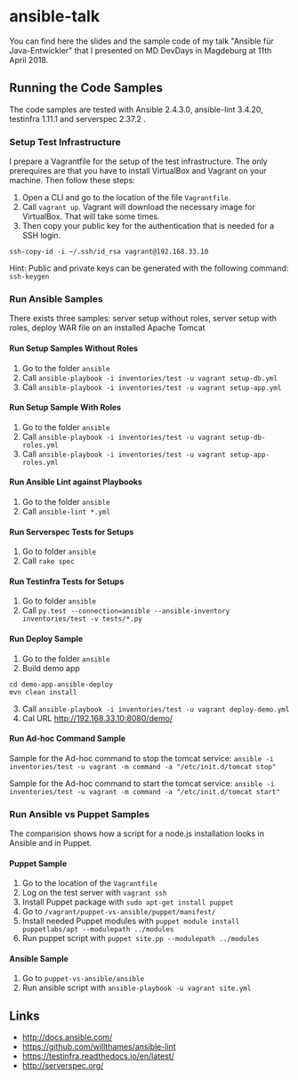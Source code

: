 # ansible-talk

You can find here the slides and the sample code of my talk "Ansible für Java-Entwickler" that I presented on MD DevDays in Magdeburg at 11th April 2018.

## Running the Code Samples

The code samples are tested with Ansible 2.4.3.0, ansible-lint 3.4.20, testinfra 1.11.1 and serverspec 2.37.2 .

### Setup Test Infrastructure
I prepare a Vagrantfile for the setup of the test infrastructure. The only prerequires are that you have to install VirtualBox and Vagrant on your machine. Then follow these steps:

1. Open a CLI and go to the location of the file `Vagrantfile`.
2. Call `vagrant up`. Vagrant will download the necessary image for VirtualBox. That will take some times.
3. Then copy your public key for the authentication that is needed for a SSH login.
```
ssh-copy-id -i ~/.ssh/id_rsa vagrant@192.168.33.10
```
Hint: Public and private keys can be generated with the following command: `ssh-keygen`

### Run Ansible Samples
There exists three samples: server setup without roles, server setup with roles, deploy WAR file on an installed Apache Tomcat

#### Run Setup Samples Without Roles

1. Go to the folder `ansible`
2. Call `ansible-playbook -i inventories/test -u vagrant setup-db.yml`
3. Call `ansible-playbook -i inventories/test -u vagrant setup-app.yml`

#### Run Setup Sample With Roles

1. Go to the folder `ansible`
2. Call `ansible-playbook -i inventories/test -u vagrant setup-db-roles.yml`
3. Call `ansible-playbook -i inventories/test -u vagrant setup-app-roles.yml`

#### Run Ansible Lint against Playbooks
1. Go to the folder `ansible`
2. Call `ansible-lint *.yml`

#### Run Serverspec Tests for Setups

1. Go to folder `ansible`
2. Call `rake spec`

#### Run Testinfra Tests for Setups
1. Go to folder `ansible`
2. Call `py.test --connection=ansible --ansible-inventory inventories/test -v tests/*.py`

#### Run Deploy Sample

1. Go to the folder `ansible`
2. Build demo app
```
cd demo-app-ansible-deploy
mvn clean install
```
3. Call `ansible-playbook -i inventories/test -u vagrant deploy-demo.yml `
4. Cal URL http://192.168.33.10:8080/demo/

#### Run Ad-hoc Command Sample

Sample for the Ad-hoc command to stop the tomcat service: `ansible -i inventories/test -u vagrant -m command -a "/etc/init.d/tomcat stop"`

Sample for the Ad-hoc command to start the tomcat service: `ansible -i inventories/test -u vagrant -m command -a "/etc/init.d/tomcat start"`

### Run Ansible vs Puppet Samples
The comparision shows how a script for a node.js installation looks in Ansible and in Puppet.

#### Puppet Sample

1. Go to the location of the `Vagrantfile`
2. Log on the test server with `vagrant ssh`
3. Install Puppet package with `sudo apt-get install puppet`
4. Go to `/vagrant/puppet-vs-ansible/puppet/manifest/`
5. Install needed Puppet modules with `puppet module install puppetlabs/apt --modulepath ../modules`
6. Run puppet script with `puppet site.pp --modulepath ../modules`

#### Ansible Sample

1. Go to `puppet-vs-ansible/ansible`
2. Run ansible script with `ansible-playbook -u vagrant site.yml`

## Links
* http://docs.ansible.com/
* https://github.com/willthames/ansible-lint
* https://testinfra.readthedocs.io/en/latest/
* http://serverspec.org/
